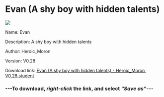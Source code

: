 # Evan (A shy boy with hidden talents)

<img src = "https://raw.githubusercontent.com/Arbiter1223/Koukou-Gurashi-Custom-Students/master/Students/Files/Evan%20(A%20shy%20boy%20with%20hidden%20talents).png">

Name: Evan

Description: A shy boy with hidden talents

Author: Heroic_Moron

Version: V0.28

Download link: <a href="https://raw.githubusercontent.com/Arbiter1223/Koukou-Gurashi-Custom-Students/master/Students/Files/Evan%20(A%20shy%20boy%20with%20hidden%20talents)%20-%20Heroic_Moron%2C%20V0.28.student">Evan (A shy boy with hidden talents) - Heroic_Moron, V0.28.student</a>

### ---**To download, _right-click_ the link, and select _"Save as"_**---

